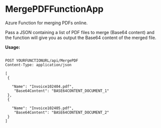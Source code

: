 # MergePDFFunctionApp
Azure Function for merging PDFs online.

Pass a JSON containing a list of PDF files to merge (Base64 content) and the function will give you as output the Base64 content of the merged file.

**Usage:**

```

POST YOURFUNCTIONURL/api/MergePDF
Content-Type: application/json

[
 {
   
   "Name": "Invoice102404.pdf",
    "Base64Content": "BASE64CONTENT_DOCUMENT_1"
 },
 {
 
   "Name": "Invoice102405.pdf",
    "Base64Content": "BASE64CONTENT_DOCUMENT_2"
 }
]
```
